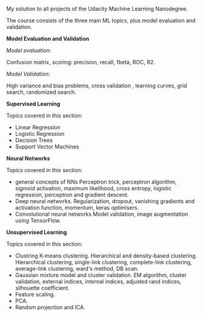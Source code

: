 My solution to all projects of the Udacity Machine Learning Nanodegree.

The course consists of the three main ML topics, plus model evaluation and validation.

**Model Evaluation and Validation**

 *Model evaluation:*
 
 Confusion matrix, scoring: precision, recall, fbeta, ROC, R2.
 
 *Model Validation:*
 
 High variance and bias problems, cross validation , learning curves, grid search, randomized search.
 
**Supervised Learning**

Topics covered in this section:
  * Linear Regression
  * Logistic Regression
  * Decision Trees
  * Support Vector Machines

**Neural Networks**

Topics covered in this section:
 * general concepts of NNs
Perceptron trick, perceptron algorithm, sigmoid activation, maximum likelihood, cross entropy, logistic regression, perceptron and gradient descent.
 * Deep neural networks.
Regularization, dropout, vanishing gradients and activation function, momentum, keras optimisers.
* Convolutional neural networks
Model validation, image augmentation using TensorFlow.

**Unsupervised Learning**

Topics covered in this section:

 * Clustring
K-means clustering.
Hierarchical and density-based clustering.
Hierarchical clustering, single-link clustering, complete-link clustering, average-link clustering, ward's method, DB scan.
 * Gaussian mixture model and cluster validation.
EM algorithm, cluster validation, external indices, internal indices, adjusted rand indices, silhouette coefficient.
 * Feature scaling.
 * PCA.
 * Random projection and ICA.

